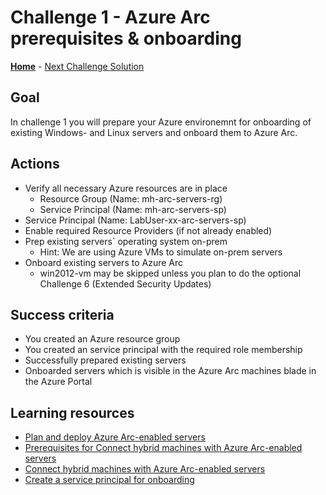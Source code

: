 # Challenge 1 - Azure Arc prerequisites & onboarding

**[Home](../Readme.md)** - [Next Challenge Solution](challenge-02.md)

## Goal

In challenge 1 you will prepare your Azure environemnt for onboarding of existing Windows- and Linux servers and onboard them to Azure Arc.

## Actions

- Verify all necessary Azure resources are in place
  - Resource Group (Name: mh-arc-servers-rg)
  - Service Principal (Name: mh-arc-servers-sp)
- Service Principal (Name: LabUser-xx-arc-servers-sp)
- Enable required Resource Providers (if not already enabled)
- Prep existing servers` operating system on-prem
  - Hint: We are using Azure VMs to simulate on-prem servers
- Onboard existing servers to Azure Arc
  - win2012-vm may be skipped unless you plan to do the optional Challenge 6 (Extended Security Updates)

## Success criteria

- You created an Azure resource group
- You created an service principal with the required role membership
- Successfully prepared existing servers
- Onboarded servers which is visible in the Azure Arc machines blade in the Azure Portal

## Learning resources

- [Plan and deploy Azure Arc-enabled servers](https://learn.microsoft.com/azure/azure-arc/servers/plan-at-scale-deployment)
- [Prerequisites for Connect hybrid machines with Azure Arc-enabled servers](https://learn.microsoft.com/azure/azure-arc/servers/learn/quick-enable-hybrid-vm#prerequisites)
- [Connect hybrid machines with Azure Arc-enabled servers](https://learn.microsoft.com/azure/azure-arc/servers/learn/quick-enable-hybrid-vm#generate-installation-script)
- [Create a service principal for onboarding](https://learn.microsoft.com/azure/azure-arc/servers/onboard-service-principal#create-a-service-principal-for-onboarding-at-scale)

